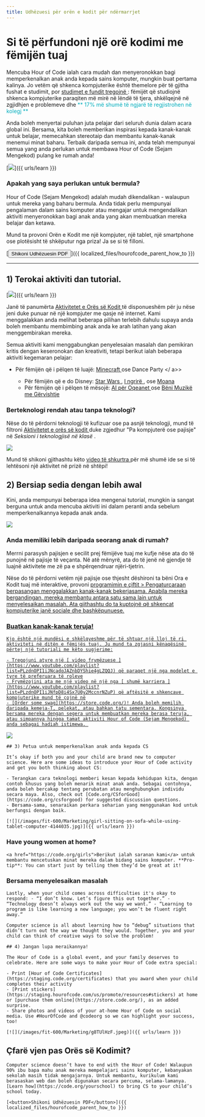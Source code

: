 ```yaml
---
title: Udhëzuesi për orën e kodit për ndërmarrjet
---
```


# Si të përfundoni një orë kodimi me fëmijën tuaj

Mencuba Hour of Code ialah cara mudah dan menyeronokkan bagi memperkenalkan anak anda kepada sains komputer, mungkin buat pertama kalinya. Jo vetëm që shkenca kompjuterike është themelore për të gjitha fushat e studimit, por [ studimet e fundit tregojnë ](https://medium.com/@codeorg/cs-helps-students-outperform-in-school-college-and-workplace-66dd64a69536): fëmijët që studiojnë shkenca kompjuterike paraqiten më mirë në lëndë të tjera, shkëlqejnë në zgjidhjen e problemeve dhe <font color = "00adbc"> ** 17% më shumë të ngjarë të regjistrohen në kolegj ** </font>

Anda boleh menyertai puluhan juta pelajar dari seluruh dunia dalam acara global ini. Bersama, kita boleh memberikan inspirasi kepada kanak-kanak untuk belajar, memecahkan stereotaip dan membantu kanak-kanak menemui minat baharu. Terbaik daripada semua ini, anda telah mempunyai semua yang anda perlukan untuk membawa Hour of Code (Sejam Mengekod) pulang ke rumah anda! 

[![](/images/fit-600/Marketing/mother-helping-her-daughter-use-a-laptop-4260325.jpg)]({{ urls/learn }})

<h3>  Apakah yang saya perlukan untuk bermula?  </h3>

Hour of Code (Sejam Mengekod) adalah mudah dikendalikan - walaupun untuk mereka yang baharu bermula. Anda tidak perlu mempunyai pengalaman dalam sains komputer atau mengajar untuk mengendalikan aktiviti menyeronokkan bagi anak anda yang akan membuatkan mereka belajar dan ketawa. 

Mund ta provoni Orën e Kodit me një kompjuter, një tablet, një smartphone ose plotësisht të shkëputur nga priza! Ja se si të filloni.

[<button>Shikoni Udhëzuesin PDF</button>]({{ localized_files/hourofcode_parent_how_to }})

* * *

## 1) Terokai aktiviti dan tutorial. 

[![](/images/fit-600/tutorials.png)]({{ urls/learn }})

Janë të panumërta [ Aktivitetet e Orës së Kodit ](https://hourofcode.com/us/learn) të disponueshëm për ju nëse jeni duke punuar në një kompjuter me qasje në internet. Kami menggalakkan anda melihat beberapa pilihan terlebih dahulu supaya anda boleh membantu membimbing anak anda ke arah latihan yang akan menggembirakan mereka. 

Semua aktiviti kami menggabungkan penyelesaian masalah dan pemikiran kritis dengan keseronokan dan kreativiti, tetapi berikut ialah beberapa aktiviti kegemaran pelajar: 

- Për fëmijën që i pëlqen të luajë: [ Minecraft ](https://code.org/minecraft) ose  Dance Party </ a>></li> 
    
    - Për fëmijën që e do Disney: [ Star Wars ](https://code.org/starwars), <a href = "https://studio.code.org/s/frozen/stage / 1 / puzzle / 1 "> I ngrirë </a>, ose [ Moana ](https://partners.disney.com/hour-of-code?cds&cmp=vanity%7Cnatural%7Cus%7Cmoanahoc%7C)
    - Për fëmijën që i pëlqen të mësojë: [ AI për Oqeanet ](https://code.org/oceans) ose <a href = "https://scratch.mit.edu/projects/editor /? tutorial = music & utm_source = codeorg "> Bëni Muzikë me Gërvishtje </a></ul>

<h3>  Berteknologi rendah atau tanpa teknologi?  </h3>

<p>Nëse do të përdorni teknologji të kufizuar ose pa asnjë teknologji, mund të filtroni <a href="https://hourofcode.com/us/learn"> Aktivitetet e orës së kodit </a> duke zgjedhur "Pa kompjuterë ose pajisje" në <em> Seksioni i teknologjisë në klasë </em>.</p>

<p><a href="{{ urls/learn }}"><img src="/images/fit-500/Marketing/filtering-activities-hoc.jpg"></a></p>

<p>Mund të shikoni gjithashtu këto <a href="https://www.youtube.com/playlist?list=PLzdnOPI1iJNcpfa4LtbaIl35gqir_5XUu"> video të shkurtra </a> për më shumë ide se si të lehtësoni një aktivitet në prizë në shtëpi!</p>

<h2>  2) Bersiap sedia dengan lebih awal  </h2>

<p>  Kini, anda mempunyai beberapa idea mengenai tutorial, mungkin ia sangat berguna untuk anda mencuba aktiviti ini dalam peranti anda sebelum memperkenalkannya kepada anak anda.  </p>

<p><a href="{{ urls/learn }}"><img src="/images/fit-600/Marketing/father-and-children-looking-at-a-laptop-4260749.jpg"></a></p>

<h3>  Anda memiliki lebih daripada seorang anak di rumah?  </h3>

<p>Merrni parasysh pajisjen e secilit prej fëmijëve tuaj me kufje nëse ata do të punojnë në pajisje të veçanta. Në atë mënyrë, ata do të jenë në gjendje të luajnë aktivitete me zë pa e shpërqendruar njëri-tjetrin.</p>

<p>Nëse do të përdorni vetëm një pajisje ose thjesht dëshironi ta bëni Ora e Kodit tuaj më interaktive, provoni <a href="https://www.youtube.com/watch?v=vgkahOzFH2Q"> programimin e çiftit </ a >>   Pengaturcaraan berpasangan menggalakkan kanak-kanak bekerjasama.     Apabila mereka bergandingan, mereka membantu antara satu sama lain untuk menyelesaikan masalah.   Ata gjithashtu do ta kuptojnë që shkencat kompjuterike janë sociale dhe bashkëpunuese.</p>

<h3>  Buatkan kanak-kanak teruja!   </h3>

    
    Kjo është një mundësi e shkëlqyeshme për të shtuar një lloj të ri aktiviteti në ditën e fëmijës tuaj. Ju mund ta zgjasni kënaqësinë përtej një tutoriali me këto sugjerime:
    
    - Tregojuni atyre një [ video frymëzuese ](https://www.youtube.com/playlist?list=PLzdnOPI1iJNcadqJAZnbDYShie4gLZQQJ) që paraqet një nga modelet e tyre të preferuara të roleve
    - Frymëzojini ata me një video në një nga [ shumë karriera ](https://www.youtube.com/playlist?list=PLzdnOPI1iJNfpD8i4Sx7U0y2MccnrNZuP) që aftësitë e shkencave kompjuterike mund të çojnë në
    - [Order some swag](https://store.code.org/)! Anda boleh memilih daripada kemeja-T, pelekat, atau bahkan tatu sementara. Kongsinya bersama mereka dengan segera untuk membuatkan mereka berasa teruja, atau simpannya hingga tamat aktiviti Hour of Code (Sejam Mengekod) anda sebagai hadiah istimewa. 
    
    

<a href="https://store.code.org/" target="_blank"><img src="/images/fit-500/Marketing/hourofcodestore.jpg"></a>

    
    ## 3) Petua untuk memperkenalkan anak anda kepada CS 
    
    It’s okay if both you and your child are brand new to computer science. Here are some ideas to introduce your Hour of Code activity and get you both thinking about CS:
    
    - Terangkan cara teknologi memberi kesan kepada kehidupan kita, dengan contoh khusus yang boleh menarik minat anak anda. Sebagai contohnya, anda boleh bercakap tentang perubatan atau menghubungkan individu secara maya. Also, check out [Code.org/CSforGood](https://code.org/csforgood) for suggested discussion questions.
    - Bersama-sama, senaraikan perkara seharian yang menggunakan kod untuk berfungsi dengan baik. 
    
    [![](/images/fit-600/Marketing/girl-sitting-on-sofa-while-using-tablet-computer-4144035.jpg)]({{ urls/learn }})

<h3>Have young women at home?</h3>

    
    <a href="https://code.org/girls">Berikut ialah saranan kami</a> untuk membantu mencetuskan minat mereka dalam bidang sains komputer. **Pro-tip**: You can start just by telling them they’d be great at it!

<h3>  Bersama menyelesaikan masalah  </h3>

    
    Lastly, when your child comes across difficulties it's okay to respond: - “I don’t know. Let’s figure this out together.” - “Technology doesn’t always work out the way we want.” - “Learning to program is like learning a new language; you won’t be fluent right away.”
    
    Computer science is all about learning how to “debug” situations that didn’t turn out the way we thought they would. Together, you and your child can think of creative ways to solve the problem!
    
    ## 4) Jangan lupa meraikannya! 
    
    The Hour of Code is a global event, and your family deserves to celebrate. Here are some ways to make your Hour of Code extra special:
    
    - Print [Hour of Code Certificates](https://staging.code.org/certificates) that you award when your child completes their activity 
    - [Print stickers](https://staging.hourofcode.com/us/promote/resources#stickers) at home or [purchase them online](https://store.code.org/), as an added surprise. 
    - Share photos and videos of your at-home Hour of Code on social media. Use #HourOfCode and @codeorg so we can highlight your success, too!
    
    [![](/images/fit-600/Marketing/g8TUlHzF.jpeg)]({{ urls/learn }})

<h2>Çfarë vjen pas Orës së Kodimit?</h2>

    
    Computer science doesn’t have to end with the Hour of Code! Walaupun 90% ibu bapa mahu anak mereka mempelajari sains komputer, kebanyakan sekolah masih tidak mengajarnya. Untuk membantu, kurikulum kami berasaskan web dan boleh digunakan secara percuma, selama-lamanya. [Learn how](https://code.org/yourschool) to bring CS to your child’s school today.
    
    [<button>Shikoni Udhëzuesin PDF</button>]({{ localized_files/hourofcode_parent_how_to }})